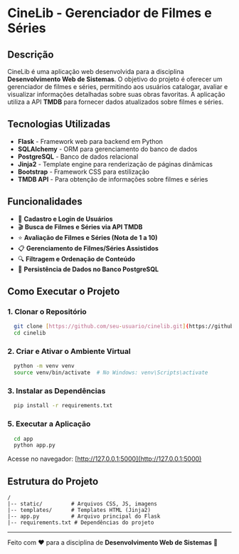 # CineLib - Gerenciador de Filmes e Séries

## Descrição
CineLib é uma aplicação web desenvolvida para a disciplina **Desenvolvimento Web de Sistemas**. O objetivo do projeto é oferecer um gerenciador de filmes e séries, permitindo aos usuários catalogar, avaliar e visualizar informações detalhadas sobre suas obras favoritas. A aplicação utiliza a API **TMDB** para fornecer dados atualizados sobre filmes e séries.

## Tecnologias Utilizadas
- **Flask** - Framework web para backend em Python
- **SQLAlchemy** - ORM para gerenciamento do banco de dados
- **PostgreSQL** - Banco de dados relacional
- **Jinja2** - Template engine para renderização de páginas dinâmicas
- **Bootstrap** - Framework CSS para estilização
- **TMDB API** - Para obtenção de informações sobre filmes e séries

## Funcionalidades
- 📌 **Cadastro e Login de Usuários**  
- 🎬 **Busca de Filmes e Séries via API TMDB**  
- ⭐ **Avaliação de Filmes e Séries (Nota de 1 a 10)**  
- 📋 **Gerenciamento de Filmes/Séries Assistidos**  
- 🔍 **Filtragem e Ordenação de Conteúdo**  
- 💾 **Persistência de Dados no Banco PostgreSQL**  

## Como Executar o Projeto

### 1. Clonar o Repositório
```bash
  git clone [https://github.com/seu-usuario/cinelib.git](https://github.com/RuanSampaio-code/p3-dev-web.git)
  cd cinelib
```

### 2. Criar e Ativar o Ambiente Virtual
```bash
  python -m venv venv
  source venv/bin/activate  # No Windows: venv\Scripts\activate
```

### 3. Instalar as Dependências
```bash
  pip install -r requirements.txt
```

### 5. Executar a Aplicação
```bash
  cd app
  python app.py
```
Acesse no navegador: [http://127.0.0.1:5000](http://127.0.0.1:5000)

## Estrutura do Projeto
```
/
|-- static/         # Arquivos CSS, JS, imagens
|-- templates/      # Templates HTML (Jinja2)
|-- app.py          # Arquivo principal do Flask
|-- requirements.txt # Dependências do projeto

```


---
Feito com ❤️ para a disciplina de **Desenvolvimento Web de Sistemas** 🚀


